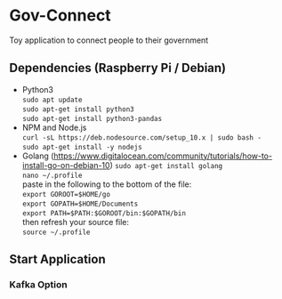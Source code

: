 # Gov-Connect  
Toy application to connect people to their government  

## Dependencies (Raspberry Pi / Debian)  
- Python3  
    `sudo apt update`  
    `sudo apt-get install python3`  
    `sudo apt-get install python3-pandas`  
- NPM and Node.js  
    `curl -sL https://deb.nodesource.com/setup_10.x | sudo bash -`  
    `sudo apt-get install -y nodejs`  
- Golang (https://www.digitalocean.com/community/tutorials/how-to-install-go-on-debian-10)
    `sudo apt-get install golang`  
    `nano ~/.profile`  
    paste in the following to the bottom of the file:  
    `export GOROOT=$HOME/go`  
    `export GOPATH=$HOME/Documents`  
    `export PATH=$PATH:$GOROOT/bin:$GOPATH/bin`  
    then refresh your source file:  
    `source ~/.profile`  



## Start Application

### Kafka Option